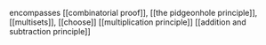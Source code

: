 encompasses 
[[combinatorial proof]], 
[[the pidgeonhole principle]], 
[[multisets]], 
[[choose]]
[[multiplication principle]] 
[[addition and subtraction principle]]
